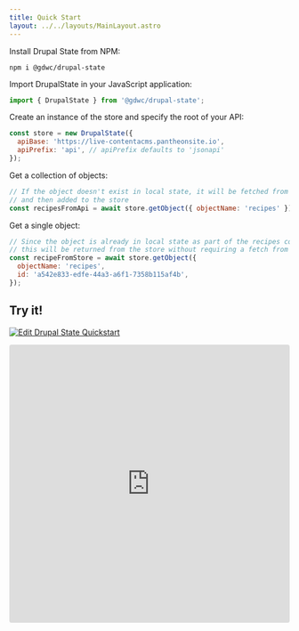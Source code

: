 ```yaml
---
title: Quick Start
layout: ../../layouts/MainLayout.astro
---
```


Install Drupal State from NPM:

```
npm i @gdwc/drupal-state
```

Import DrupalState in your JavaScript application:

```js
import { DrupalState } from '@gdwc/drupal-state';
```

Create an instance of the store and specify the root of your API:

```js
const store = new DrupalState({
  apiBase: 'https://live-contentacms.pantheonsite.io',
  apiPrefix: 'api', // apiPrefix defaults to 'jsonapi'
});
```

Get a collection of objects:

```js
// If the object doesn't exist in local state, it will be fetched from the API
// and then added to the store
const recipesFromApi = await store.getObject({ objectName: 'recipes' });
```

Get a single object:

```js
// Since the object is already in local state as part of the recipes collection,
// this will be returned from the store without requiring a fetch from Drupal.
const recipeFromStore = await store.getObject({
  objectName: 'recipes',
  id: 'a542e833-edfe-44a3-a6f1-7358b115af4b',
});
```

## Try it!

[![Edit Drupal State Quickstart](https://codesandbox.io/static/img/play-codesandbox.svg)](https://codesandbox.io/s/drupal-state-quickstart-z3rlm?expanddevtools=1&fontsize=14&hidenavigation=1&theme=dark)

<iframe src="https://codesandbox.io/embed/drupal-state-quickstart-z3rlm?expanddevtools=1fontsize=14&hidenavigation=1&theme=dark"
     style="width:100%; height:500px; border:0; border-radius: 4px; overflow:hidden;"
     title="Drupal State Quickstart"
     allow="accelerometer; ambient-light-sensor; camera; encrypted-media; geolocation; gyroscope; hid; microphone; midi; payment; usb; vr; xr-spatial-tracking"
     sandbox="allow-forms allow-modals allow-popups allow-presentation allow-same-origin allow-scripts"
   ></iframe>
